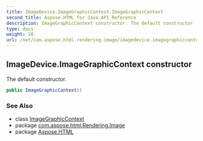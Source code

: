 ```yaml
---
title: ImageDevice.ImageGraphicContext.ImageGraphicContext
second_title: Aspose.HTML for Java API Reference
description: ImageGraphicContext constructor. The default constructor
type: docs
weight: 10
url: /net/com.aspose.html.rendering.image/imagedevice.imagegraphiccontext/imagegraphiccontext/
---
```

## ImageDevice.ImageGraphicContext constructor

The default constructor.

```java
public ImageGraphicContext()
```

### See Also

* class [ImageGraphicContext](../)
* package [com.aspose.html.Rendering.Image](../../imagedevice.imagegraphiccontext/)
* package [Aspose.HTML](../../../)
